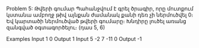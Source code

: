 Problem 5: Թվերի գումար
Պահանջվում է գրել ծրագիր, որը մուտքում կստանա ամբողջ թիվ այնքան ժամանակ քանի դեռ չի ներմուծվել 0։ Եվ կարտածի ներմուծված թվերի գումարը։ Խնդիրը լուծել առանց զանգված օգտագործելու։ (դաս 5, 6)

Examples
Input
1 0
Output
1
Input
5 -2 7 -11 0
Output
-1
